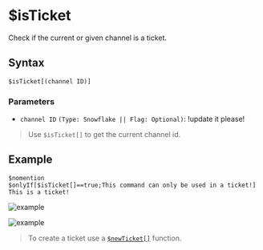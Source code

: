 # $isTicket
Check if the current or given channel is a ticket.

## Syntax
```
$isTicket[(channel ID)]
```
### Parameters
- `channel ID` `(Type: Snowflake || Flag: Optional)`: !update it please!
> Use `$isTicket[]` to get the current channel id.

## Example
```
$nomention
$onlyIf[$isTicket[]==true;This command can only be used in a ticket!]
This is a ticket!
```
![example](https://user-images.githubusercontent.com/113303649/212466758-7a11f906-f356-438d-8f64-0977c28b5a3c.png)

![example](https://user-images.githubusercontent.com/113303649/212466712-3e8d1768-af20-4ea3-9402-8668ae8d9ccc.png)
> To create a ticket use a [`$newTicket[]`](./newTicket.md) function.
